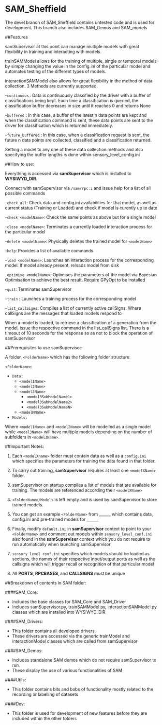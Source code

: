 # SAM_Sheffield

The devel branch of SAM_Sheffield contains untested code and is used for development. This branch also includes SAM_Demos and SAM_models

##Features

samSupervisor at this point can manage multiple models with great flexibility in training and interacting with models. 

trainSAMModel allows for the training of multiple, single or temporal models by simply changing the value in the config.ini of the particular model and automates testing of the different types of models.

interactionSAMModel also allows for great flexibility in the method of data collection. 3 Methods are currently supported.

-`continuous` : 	Data is continuously classified by the driver with a buffer of classifications being kept. Each time a classification is queried, the classification buffer decreases in size until it reaches 0 and returns None

-`buffered` :		In this case, a buffer of the latest n data points are kept and when the classification command is sent, these data points are sent to the driver for classification which is returned immediately. 

-`future_buffered` : 	In this case, when a classification request is sent, the future n data points are collected, classified and a classification returned.

Setting a model to any one of these data collection methods and also specifying the buffer lengths is done within sensory_level_config.ini

##How to use:

Everything is accessed via **samSupervisor** which is installed to **WYSIWYD_DIR**.

Connect with samSupervisor via `/sam/rpc:i` and issue help for a list of all possible commands

-`check_all`: 		Check data and config.ini availabilities for that model, as well as current status (Training or Loaded) and check if model is curently up to date

-`check <modelName>`: 		Check the same points as above but for a single model

-`close <modelName>`: 		Terminates a currently loaded interaction process for the particular model

-`delete <modelName>`: 		Physically deletes the trained model for `<modelName>`

-`help`: 			Provides a list of available commands

-`load <modelName>`: 		Launches an interaction process for the corresponding model. If model already present, reloads model from disk

-`optimise <modelName>`: 	Optimises the parameters of the model via Bayesian Optimisation to achieve the best result. Require GPyOpt to be installed

-`quit`: 			Terminates samSupervisor

-`train` <modelName>:		Launches a training process for the corresponding model

-`list_callSigns`:		Compiles a list of currently active callSigns. Where callSigns are the messages that loaded models respond to

When a model is loaded, to retrieve a classification of a generation from the model, issue the respective command in the list_callSigns list. There is a timeout of 10 seconds for the response so as not to block the operation of samSupervisor


##Prerequisites to use samSupervisor:

A folder, `<FolderName>` which has the following folder structure:

`<FolderName>`:
  - `Data:`
    - `<model1Name>`
    - `<model2Name>`
    - `<model3Name>`
      - `<model3SubModelName1>`
      - `<model3SubModelName2>`
      - `<model3SubModelNameN>`
    - `<modelMName>`
  - `Models:`

Where `<model1Name>` and `<model2Name>` will be modelled as a single model while `<model3Name>` will have multiple models depending on the number of subfolders in `<model3Name>`. 

##Important Notes:

1. Each `<modelXname>` folder must contain data as well as a `config.ini` which specifies the parameters for training the data found in that folder.

2. To carry out training, **samSupervisor** requires at least one `<modelXName>` folder.

3. samSupervisor on startup compiles a list of models that are available for training. The models are referenced according their `<modelXName>`

4. `<FolderName>/Models` is left empty and is used by samSupervisor to store trained models. 

5. You can get an example `<FolderName>` from ______ which contains data, config.ini and pre-trained models for ______

6. Finally, modify `default.ini` in **samSupervisor** context to point to your `<FolderName>` and comment out models within `sensory_level_conf.ini` also found in the **samSupervisor** context which you do not require to run automatically when launching samSupervisor 

7. `sensory_level_conf.ini` specifies which models should be loaded as sections, the names of their respective input/output ports as well as the callsigns which will trigger recall or recognition of that particular model

8. All **PORTS**, **RPCBASES**, and **CALLSIGNS** must be unique

##Breakdown of contents in SAM folder:

####SAM_Core: 
- Includes the base classes for SAM_Core and SAM_Driver
- Includes samSupervisor.py, trainSAMModel.py, interactionSAMModel.py classes which are installed into WYSIWYD_DIR      

####SAM_Drivers:
- This folder contains all developed drivers. 
- These drivers are accessed via the generic trainModel and interactionModel classes which are called from samSupervisor

####SAM_Demos:
- Includes standalone SAM demos which do not require samSupervisor to run.
- These display the use of various functionalities of SAM

####Utils:
- This folder contains bits and bobs of functionality mostly related to the recording or labelling of datasets

####Dev:
- This folder is used for development of new features before they are included within the other folders
